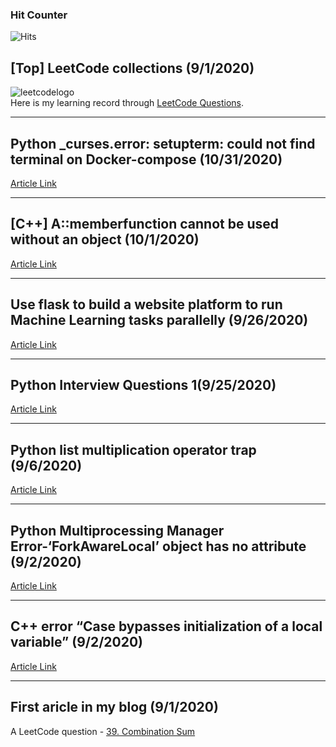 ### Hit Counter

![Hits](https://hitcounter.pythonanywhere.com/count/tag.svg?url=https%3A%2F%2Fgithub.com%2FJaimecclin%2Fblog)

## [Top] LeetCode collections (9/1/2020)
![leetcodelogo](https://jaimecclin.github.io/blog/resources/leetcode_logo.jpeg)  
Here is my learning record through [LeetCode Questions](https://github.com/Jaimecclin/LeetCodeCollections).

---

## Python _curses.error: setupterm: could not find terminal on Docker-compose (10/31/2020)
[Article Link](https://jaimecclin.github.io/blog/articles/python-error-curses-not-find-terminal)

---

## [C++] A::memberfunction cannot be used without an object (10/1/2020)
[Article Link](https://jaimecclin.github.io/blog/articles/cplusplus-err-func-cannot-be-used-without-an-object)

---

## Use flask to build a website platform to run Machine Learning tasks parallelly (9/26/2020)
[Article Link](https://jaimecclin.github.io/blog/articles/flask-build-platform-run-tasks-parallelly)

---

## Python Interview Questions 1(9/25/2020)
[Article Link](https://jaimecclin.github.io/blog/articles/python-interview-questions-1)

---

## Python list multiplication operator trap (9/6/2020)
[Article Link](https://jaimecclin.github.io/blog/articles/python-list-multiplication-operator)

---

## Python Multiprocessing Manager Error-‘ForkAwareLocal’ object has no attribute (9/2/2020)
[Article Link](https://jaimecclin.github.io/blog/articles/python-err-forkawarelocal)

---

## C++ error “Case bypasses initialization of a local variable” (9/2/2020)
[Article Link](https://jaimecclin.github.io/blog/articles/cplus2-err-casebypassesinitializationofalocalvariable)

---

## First aricle in my blog (9/1/2020)
A LeetCode question - [39. Combination Sum](https://jaimecclin.github.io/blog/articles/combination-sum)